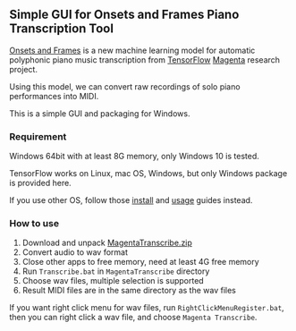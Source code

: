 ## Simple GUI for Onsets and Frames Piano Transcription Tool

[Onsets and Frames][1] is a new machine learning model for automatic polyphonic
piano music transcription from [TensorFlow][2] [Magenta][3] research project.

Using this model, we can convert raw recordings of solo piano performances into
MIDI.

This is a simple GUI and packaging for Windows.

### Requirement

Windows 64bit with at least 8G memory, only Windows 10 is tested.

TensorFlow works on Linux, mac OS, Windows, but only Windows package is provided
here.

If you use other OS, follow those [install][5] and [usage][6] guides instead.

### How to use

1. Download and unpack [MagentaTranscribe.zip][4]
2. Convert audio to wav format
3. Close other apps to free memory, need at least 4G free memory
4. Run `Transcribe.bat` in `MagentaTranscribe` directory
5. Choose wav files, multiple selection is supported
6. Result MIDI files are in the same directory as the wav files

If you want right click menu for wav files, run `RightClickMenuRegister.bat`,
then you can right click a wav file, and choose `Magenta Transcribe`.

[1]: https://magenta.tensorflow.org/onsets-frames
[2]: https://www.tensorflow.org/
[3]: https://magenta.tensorflow.org/
[4]: https://github.com/azuwis/magenta_transcribe/releases/download/v0.1/MagentaTranscribe.zip
[5]: https://www.tensorflow.org/install/pip
[6]: https://github.com/tensorflow/magenta/tree/master/magenta/models/onsets_frames_transcription
